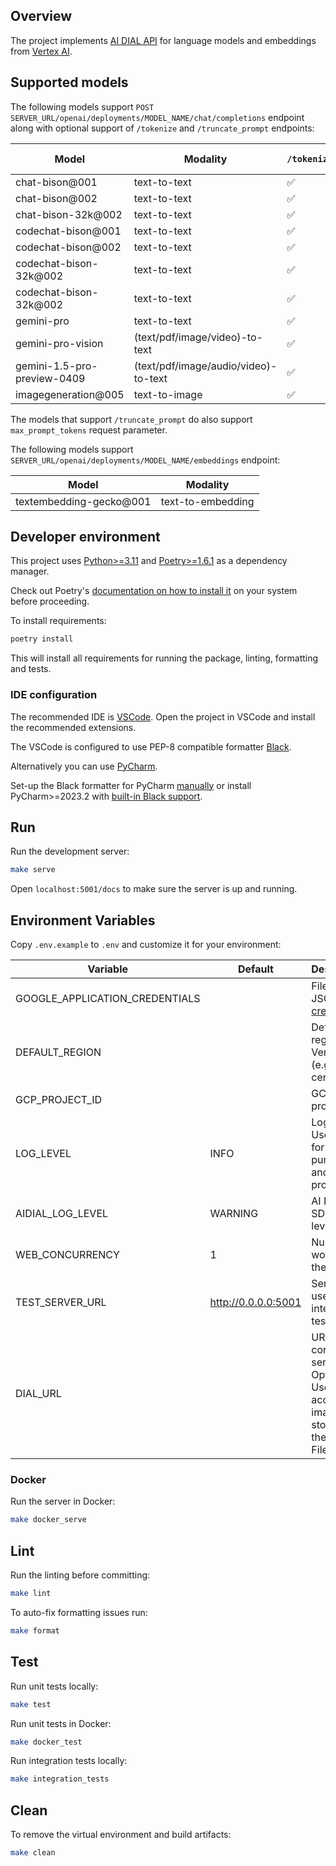 ## Overview

The project implements [AI DIAL API](https://epam-rail.com/dial_api) for language models and embeddings from [Vertex AI](https://console.cloud.google.com/vertex-ai).

## Supported models

The following models support `POST SERVER_URL/openai/deployments/MODEL_NAME/chat/completions` endpoint along with optional support of `/tokenize` and `/truncate_prompt` endpoints:

|Model|Modality|`/tokenize`|`/truncate_prompt`|tools/functions support|
|---|---|---|---|---|
|chat-bison@001|text-to-text|✅|✅|❌|
|chat-bison@002|text-to-text|✅|✅|❌|
|chat-bison-32k@002|text-to-text|✅|✅|❌|
|codechat-bison@001|text-to-text|✅|✅|❌|
|codechat-bison@002|text-to-text|✅|✅|❌|
|codechat-bison-32k@002|text-to-text|✅|✅|❌|
|codechat-bison-32k@002|text-to-text|✅|✅|❌|
|gemini-pro|text-to-text|✅|❌|✅|
|gemini-pro-vision|(text/pdf/image/video)-to-text|✅|❌|❌|
|gemini-1.5-pro-preview-0409|(text/pdf/image/audio/video)-to-text|✅|❌|✅|
|imagegeneration@005|text-to-image|✅|✅|❌|

The models that support `/truncate_prompt` do also support `max_prompt_tokens` request parameter.

The following models support `SERVER_URL/openai/deployments/MODEL_NAME/embeddings` endpoint:

|Model|Modality|
|---|---|
|textembedding-gecko@001|text-to-embedding|

## Developer environment

This project uses [Python>=3.11](https://www.python.org/downloads/) and [Poetry>=1.6.1](https://python-poetry.org/) as a dependency manager.

Check out Poetry's [documentation on how to install it](https://python-poetry.org/docs/#installation) on your system before proceeding.

To install requirements:

```sh
poetry install
```

This will install all requirements for running the package, linting, formatting and tests.

### IDE configuration

The recommended IDE is [VSCode](https://code.visualstudio.com/).
Open the project in VSCode and install the recommended extensions.

The VSCode is configured to use PEP-8 compatible formatter [Black](https://black.readthedocs.io/en/stable/index.html).

Alternatively you can use [PyCharm](https://www.jetbrains.com/pycharm/).

Set-up the Black formatter for PyCharm [manually](https://black.readthedocs.io/en/stable/integrations/editors.html#pycharm-intellij-idea) or
install PyCharm>=2023.2 with [built-in Black support](https://blog.jetbrains.com/pycharm/2023/07/2023-2/#black).

## Run

Run the development server:

```sh
make serve
```

Open `localhost:5001/docs` to make sure the server is up and running.

## Environment Variables

Copy `.env.example` to `.env` and customize it for your environment:

|Variable|Default|Description|
|---|---|---|
|GOOGLE_APPLICATION_CREDENTIALS||Filepath to JSON with [credentials](https://cloud.google.com/docs/authentication/application-default-credentials#GAC)|
|DEFAULT_REGION||Default region for Vertex AI (e.g. "us-central1")|
|GCP_PROJECT_ID||GCP project ID|
|LOG_LEVEL|INFO|Log level. Use DEBUG for dev purposes and INFO in prod|
|AIDIAL_LOG_LEVEL|WARNING|AI DIAL SDK log level|
|WEB_CONCURRENCY|1|Number of workers for the server|
|TEST_SERVER_URL|http://0.0.0.0:5001|Server URL used in the integration tests|
|DIAL_URL||URL of the core DIAL server. Optional. Used to access images stored in the DIAL File storage|

### Docker

Run the server in Docker:

```sh
make docker_serve
```

## Lint

Run the linting before committing:

```sh
make lint
```

To auto-fix formatting issues run:

```sh
make format
```

## Test

Run unit tests locally:

```sh
make test
```

Run unit tests in Docker:

```sh
make docker_test
```

Run integration tests locally:

```sh
make integration_tests
```

## Clean

To remove the virtual environment and build artifacts:

```sh
make clean
```